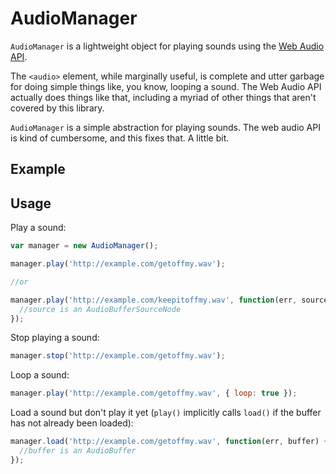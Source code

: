 # AudioManager
`AudioManager` is a lightweight object for playing sounds
using the [Web Audio API](http://www.w3.org/TR/webaudio/).

The `<audio>` element, while marginally useful, is complete
and utter garbage for doing simple things like, you know,
looping a sound. The Web Audio API actually does things like
that, including a myriad of other things that aren't covered
by this library.

`AudioManager` is a simple abstraction for playing sounds. The
web audio API is kind of cumbersome, and this fixes that.
A little bit.

## Example

## Usage
Play a sound:

```javascript
var manager = new AudioManager();

manager.play('http://example.com/getoffmy.wav');

//or

manager.play('http://example.com/keepitoffmy.wav', function(err, source) {
  //source is an AudioBufferSourceNode
});
```

Stop playing a sound:

```javascript
manager.stop('http://example.com/getoffmy.wav');
```

Loop a sound:

```javascript
manager.play('http://example.com/getoffmy.wav', { loop: true });
```

Load a sound but don't play it yet (`play()` implicitly calls `load()`
if the buffer has not already been loaded):
```javascript
manager.load('http://example.com/getoffmy.wav', function(err, buffer) {
  //buffer is an AudioBuffer
});

